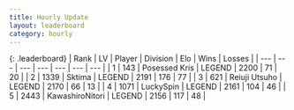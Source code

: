 ```yaml
---
title: Hourly Update
layout: leaderboard
category: hourly
---
```


{: .leaderboard}
| Rank | LV | Player | Division | Elo | Wins | Losses |
| --- | --- | --- | --- | --- | --- | --- |
| <span data-change="2">1</span> | 143 | <span title="ID: 402846">Posessed Kris</span> | LEGEND | <span data-change="33">2200</span> | <span data-change="5">71</span> | <span data-change="0">20</span> |
| <span data-change="-1">2</span> | 1339 | <span title="ID: 353063">Sktima</span> | LEGEND | <span data-change="0">2191</span> | <span data-change="0">176</span> | <span data-change="0">77</span> |
| <span data-change="-1">3</span> | 621 | <span title="ID: 335720">Reiuji Utsuho</span> | LEGEND | <span data-change="0">2170</span> | <span data-change="0">66</span> | <span data-change="0">13</span> |
| <span data-change="0">4</span> | 1071 | <span title="ID: 498412">LuckySpin</span> | LEGEND | <span data-change="0">2161</span> | <span data-change="0">104</span> | <span data-change="0">46</span> |
| <span data-change="0">5</span> | 2443 | <span title="ID: 164871">KawashiroNitori</span> | LEGEND | <span data-change="0">2156</span> | <span data-change="0">117</span> | <span data-change="0">48</span> |
